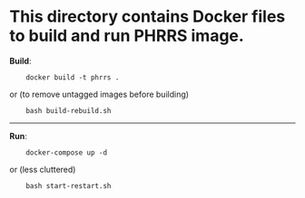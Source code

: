 # This directory contains Docker files to build and run PHRRS image.

**Build**:
```
    docker build -t phrrs .
```
or (to remove untagged images before building)
```
    bash build-rebuild.sh
```
***
**Run**:
```
    docker-compose up -d
```
or (less cluttered)
```
    bash start-restart.sh
```
